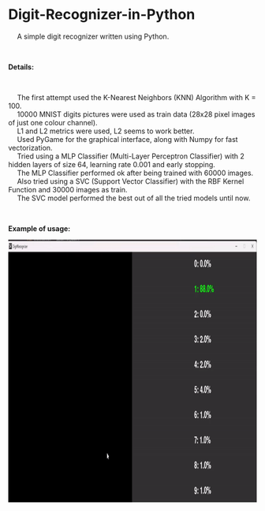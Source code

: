 # Digit-Recognizer-in-Python
&emsp; A simple digit recognizer written using Python. <br/>

<br/>

**Details:** <br/>

<br/>

&emsp; The first attempt used the K-Nearest Neighbors (KNN) Algorithm with K = 100. <br/>
&emsp; 10000 MNIST digits pictures were used as train data (28x28 pixel images of just one colour channel). <br/>
&emsp; L1 and L2 metrics were used, L2 seems to work better. <br/>
&emsp; Used PyGame for the graphical interface, along with Numpy for fast vectorization. <br/>
&emsp; Tried using a MLP Classifier (Multi-Layer Perceptron Classifier) with 2 hidden layers of size 64, learning rate 0.001 and early stopping. <br/>
&emsp; The MLP Classifier performed ok after being trained with 60000 images. <br/>
&emsp; Also tried using a SVC (Support Vector Classifier) with the RBF Kernel Function and 30000 images as train. <br/>
&emsp; The SVC model performed the best out of all the tried models until now. <br/>

<br/>

**Example of usage:** <br/>

<p align = "center">
  <img width="800" height="533" src="https://github.com/Razvan48/Digit-Recognizer-in-Python/blob/main/demo/ezgif.com-video-to-gif-converter.gif">
</p>



